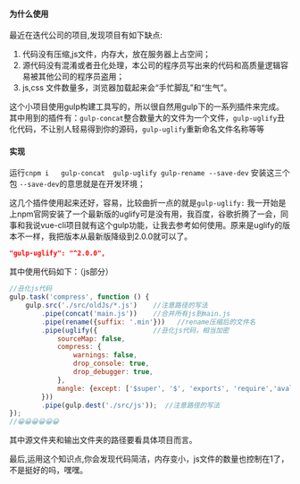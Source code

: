 #### 为什么使用

最近在迭代公司的项目,发现项目有如下缺点: 

1. 代码没有压缩,js文件，内存大，放在服务器上占空间；
2. 源代码没有混淆或者丑化处理，本公司的程序员写出来的代码和高质量逻辑容易被其他公司的程序员盗用；
3. js,css 文件数量多，浏览器加载起来会“手忙脚乱”和“生气”。

这个小项目使用gulp构建工具写的，所以很自然用gulp下的一系列插件来完成。其中用到的插件有：`gulp-concat`整合数量大的文件为一个文件，`gulp-uglify`丑化代码，不让别人轻易得到你的源码，`gulp-uglify`重新命名文件名称等等

#### 实现

运行`cnpm i   gulp-concat  gulp-uglify gulp-rename --save-dev` 安装这三个包 `--save-dev`的意思就是在开发环境；

这几个插件使用起来还好，容易，比较曲折一点的就是`gulp-uglify:` 我一开始是上npm官网安装了一个最新版的uglify可是没有用，我百度，谷歌折腾了一会，同事和我说vue-cli项目就有这个gulp功能，让我去参考如何使用。原来是uglify的版本不一样，我把版本从最新版降级到2.0.0就可以了。

```json
"gulp-uglify": "^2.0.0",
```

其中使用代码如下：（js部分）

```js
//丑化js代码
gulp.task('compress', function () {
    gulp.src('./src/oldJs/*.js')    //注意路径的写法
        .pipe(concat('main.js'))    //合并所有js到main.js
        .pipe(rename({suffix: '.min'}))   //rename压缩后的文件名
        .pipe(uglify({              //丑化js代码，相当加密
            sourceMap: false,
            compress: {
                warnings: false,
                drop_console: true,
                drop_debugger: true,
            },
            mangle: {except: ['$super', '$', 'exports', 'require','avalon']} //排除关键字
        }))
        .pipe(gulp.dest('./src/js'));  //注意路径的写法
});
//😀😀😀😀😀😀
```

其中源文件夹和输出文件夹的路径要看具体项目而言。

最后,运用这个知识点,你会发现代码简洁，内存变小，js文件的数量也控制在1了，不是挺好的吗，嘿嘿。